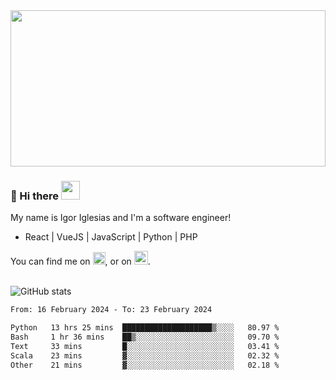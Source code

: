 <img src="https://c.tenor.com/KjVxfRrrncUAAAAd/matrix.gif" width="100%" height="250px">

### 🔭 Hi there <img src="https://raw.githubusercontent.com/MartinHeinz/MartinHeinz/master/wave.gif" width="30px">


My name is Igor Iglesias and I'm a software engineer!
<br>

<ul>
  <li> React | VueJS | JavaScript | Python | PHP </li>
</ul>
You can find me on <a href="https://twitter.com/IgorIglesias5"><img src="https://i.imgur.com/JLLlB5S.png" width="20px"></a>, or on <a href="https://www.linkedin.com/in/igor-iglesias-62478428/"><img src="https://i.imgur.com/PXyIkWx.png" width="22px"></a>.

<br>
<br>

![GitHub stats](https://github-readme-stats.vercel.app/api?username=igoiglesias&show_icons=true&count_private=true&theme=chartreuse-dark&hide_title=true)

<!--START_SECTION:waka-->

```txt
From: 16 February 2024 - To: 23 February 2024

Python   13 hrs 25 mins  ████████████████████▒░░░░   80.97 %
Bash     1 hr 36 mins    ██▒░░░░░░░░░░░░░░░░░░░░░░   09.70 %
Text     33 mins         █░░░░░░░░░░░░░░░░░░░░░░░░   03.41 %
Scala    23 mins         ▓░░░░░░░░░░░░░░░░░░░░░░░░   02.32 %
Other    21 mins         ▓░░░░░░░░░░░░░░░░░░░░░░░░   02.18 %
```

<!--END_SECTION:waka-->
